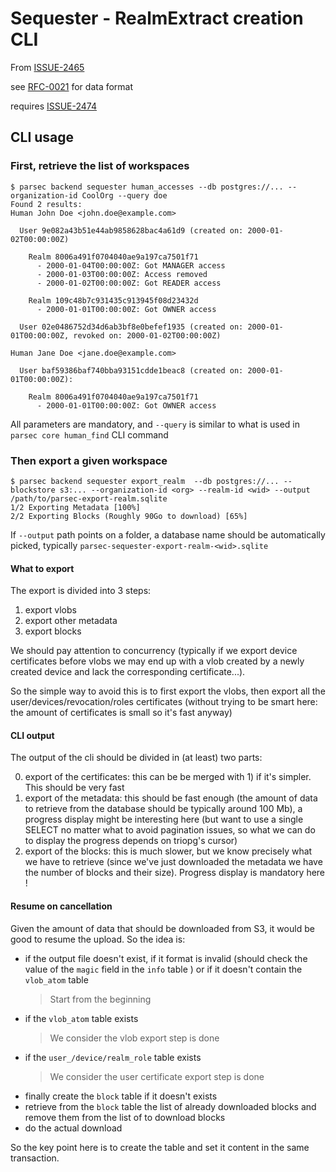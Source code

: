 <!-- Parsec Cloud (https://parsec.cloud) Copyright (c) BUSL-1.1 2016-present Scille SAS -->

# Sequester - RealmExtract creation CLI

From [ISSUE-2465](https://github.com/Scille/parsec-cloud/issues/2465)

see [RFC-0021](0021-sequester-realm-extract-file-format.md) for data format

requires [ISSUE-2474](https://github.com/Scille/parsec-cloud/issues/2474)

## CLI usage

### First, retrieve the list of workspaces

```shell
$ parsec backend sequester human_accesses --db postgres://... --organization-id CoolOrg --query doe
Found 2 results:
Human John Doe <john.doe@example.com>

  User 9e082a43b51e44ab9858628bac4a61d9 (created on: 2000-01-02T00:00:00Z)

    Realm 8006a491f0704040ae9a197ca7501f71
      - 2000-01-04T00:00:00Z: Got MANAGER access
      - 2000-01-03T00:00:00Z: Access removed
      - 2000-01-02T00:00:00Z: Got READER access

    Realm 109c48b7c931435c913945f08d23432d
      - 2000-01-01T00:00:00Z: Got OWNER access

  User 02e0486752d34d6ab3bf8e0befef1935 (created on: 2000-01-01T00:00:00Z, revoked on: 2000-01-02T00:00:00Z)

Human Jane Doe <jane.doe@example.com>

  User baf59386baf740bba93151cdde1beac8 (created on: 2000-01-01T00:00:00Z):

    Realm 8006a491f0704040ae9a197ca7501f71
      - 2000-01-01T00:00:00Z: Got OWNER access
```

All parameters are mandatory, and `--query` is similar to what is used in `parsec core human_find` CLI command

### Then export a given workspace

```shell
$ parsec backend sequester export_realm  --db postgres://... --blockstore s3:... --organization-id <org> --realm-id <wid> --output /path/to/parsec-export-realm.sqlite
1/2 Exporting Metadata [100%]
2/2 Exporting Blocks (Roughly 90Go to download) [65%]
```

If `--output` path points on a folder, a database name should be automatically picked, typically `parsec-sequester-export-realm-<wid>.sqlite`

#### What to export

The export is divided into 3 steps:

1) export vlobs
2) export other metadata
3) export blocks

We should pay attention to concurrency (typically if we export device certificates before vlobs we may end up with a vlob created by a newly created device and lack the corresponding certificate...).

So the simple way to avoid this is to first export the vlobs, then export all the user/devices/revocation/roles certificates (without trying to be smart here: the amount of certificates is small so it's fast anyway)

#### CLI output

The output of the cli should be divided in (at least) two parts:

0) export of the certificates: this can be be merged with 1) if it's simpler. This should be very fast
1) export of the metadata: this should be fast enough (the amount of data to retrieve from the database should be typically around 100 Mb), a progress display might be interesting here (but want to use a single SELECT no matter what to avoid pagination issues, so what we can do to display the progress depends on triopg's cursor)
2) export of the blocks: this is much slower, but we know precisely what we have to retrieve (since we've just downloaded the metadata we have the number of blocks and their size). Progress display is mandatory here !

#### Resume on cancellation

Given the amount of data that should be downloaded from S3, it would be good to resume the upload.
So the idea is:

- if the output file doesn't exist, if it format is invalid (should check the value of the `magic` field in the `info` table ) or if it doesn't contain the `vlob_atom` table
  > Start from the beginning
- if the `vlob_atom` table exists
  > We consider the vlob export step is done
- if the `user_/device/realm_role`  table exists
  > We consider the user certificate export step is done
- finally create the `block` table if it doesn't exists
- retrieve from the `block` table the list of already downloaded blocks and remove them from the list of to download blocks
- do the actual download

So the key point here is to create the table and set it content in the same transaction.
